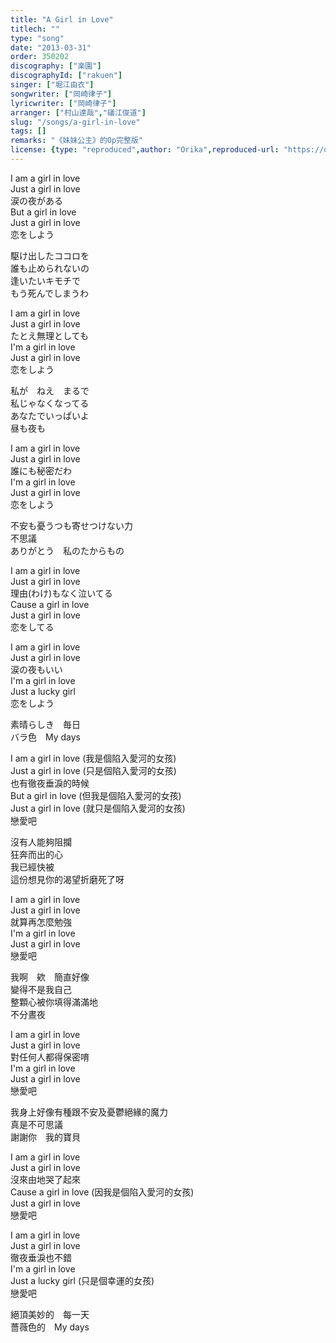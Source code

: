```yaml
---
title: "A Girl in Love"
titlech: ""
type: "song"
date: "2013-03-31"
order: 350202
discography: ["楽園"]
discographyId: ["rakuen"]
singer: ["堀江由衣"]
songwriter: ["岡崎律子"]
lyricwriter: ["岡崎律子"]
arranger: ["村山達哉","礒江俊道"]
slug: "/songs/a-girl-in-love"
tags: []
remarks: "《妹妹公主》的Op完整版"
license: {type: "reproduced",author: "Orika",reproduced-url: "https://orikamushi.netlify.app",reproduced-website: "織歌蟲"}
---
```


I am a girl in love   
Just a girl in love   
涙の夜がある   
But a girl in love   
Just a girl in love   
恋をしよう   
  
駆け出したココロを   
誰も止められないの   
逢いたいキモチで   
もう死んでしまうわ   
  
I am a girl in love   
Just a girl in love   
たとえ無理としても   
I'm a girl in love   
Just a girl in love   
恋をしよう   
  
私が　ねえ　まるで   
私じゃなくなってる   
あなたでいっぱいよ   
昼も夜も   
  
I am a girl in love   
Just a girl in love   
誰にも秘密だわ   
I'm a girl in love   
Just a girl in love   
恋をしよう   
  
不安も憂うつも寄せつけない力   
不思議   
ありがとう　私のたからもの   
  
I am a girl in love   
Just a girl in love   
理由(わけ)もなく泣いてる   
Cause a girl in love   
Just a girl in love   
恋をしてる   
  
I am a girl in love   
Just a girl in love   
涙の夜もいい   
I'm a girl in love   
Just a lucky girl   
恋をしよう   
  
素晴らしき　毎日   
バラ色　My days  
  

<!-- 翻译 -->

I am a girl in love (我是個陷入愛河的女孩)   
Just a girl in love (只是個陷入愛河的女孩)   
也有徹夜垂淚的時候  
But a girl in love (但我是個陷入愛河的女孩)   
Just a girl in love (就只是個陷入愛河的女孩)   
戀愛吧  
  
沒有人能夠阻攔  
狂奔而出的心  
我已經快被  
這份想見你的渴望折磨死了呀  
  
I am a girl in love   
Just a girl in love   
就算再怎麼勉強  
I'm a girl in love   
Just a girl in love   
戀愛吧  
  
我啊　欸　簡直好像  
變得不是我自己  
整顆心被你填得滿滿地  
不分晝夜  
  
I am a girl in love   
Just a girl in love   
對任何人都得保密唷  
I'm a girl in love   
Just a girl in love   
戀愛吧  
  
我身上好像有種跟不安及憂鬱絕緣的魔力   
真是不可思議  
謝謝你　我的寶貝  
  
I am a girl in love   
Just a girl in love   
沒來由地哭了起來  
Cause a girl in love (因我是個陷入愛河的女孩)   
Just a girl in love   
戀愛吧  
  
I am a girl in love   
Just a girl in love   
徹夜垂淚也不錯  
I'm a girl in love   
Just a lucky girl (只是個幸運的女孩)   
戀愛吧  
  
絕頂美妙的　每一天  
薔薇色的　My days
